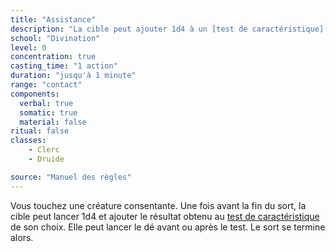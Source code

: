 ```yaml
---
title: "Assistance"
description: "La cible peut ajouter 1d4 à un [test de caractéristique](/utiliser-les-caracteristiques/#tests-de-caracteristique)."
school: "Divination"
level: 0
concentration: true
casting_time: "1 action"
duration: "jusqu'à 1 minute"
range: "contact"
components:
  verbal: true
  somatic: true
  material: false
ritual: false
classes:
    - Clerc
    - Druide

source: "Manuel des règles"
---
```

Vous touchez une créature consentante. Une fois avant la fin du sort, la cible peut lancer 1d4 et ajouter le résultat obtenu au [test de caractéristique](/utiliser-les-caracteristiques/#tests-de-caracteristique) de son choix. Elle peut lancer le dé avant ou après le test. Le sort se termine alors.
